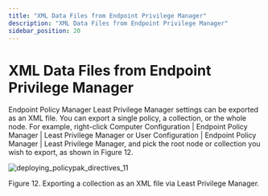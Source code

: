 ```yaml
---
title: "XML Data Files from Endpoint Privilege Manager"
description: "XML Data Files from Endpoint Privilege Manager"
sidebar_position: 20
---
```


# XML Data Files from Endpoint Privilege Manager

Endpoint Policy Manager Least Privilege Manager settings can be exported as an XML file. You can
export a single policy, a collection, or the whole node. For example, right-click Computer
Configuration | Endpoint Policy Manager | Least Privilege Manager or User Configuration | Endpoint
Policy Manager | Least Privilege Manager, and pick the root node or collection you wish to export,
as shown in Figure 12.

![deploying_policypak_directives_11](/images/endpointpolicymanager/mdm/xmldatafiles/deploying_endpointpolicymanager_directives_11.webp)

Figure 12. Exporting a collection as an XML file via Least Privilege Manager.
